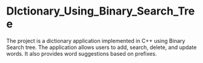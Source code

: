 # DIctionary_Using_Binary_Search_Tree
The project is a dictionary application implemented in C++ using Binary Search tree. The application allows users to add, search, delete, and update words. It also provides word suggestions based on prefixes.
